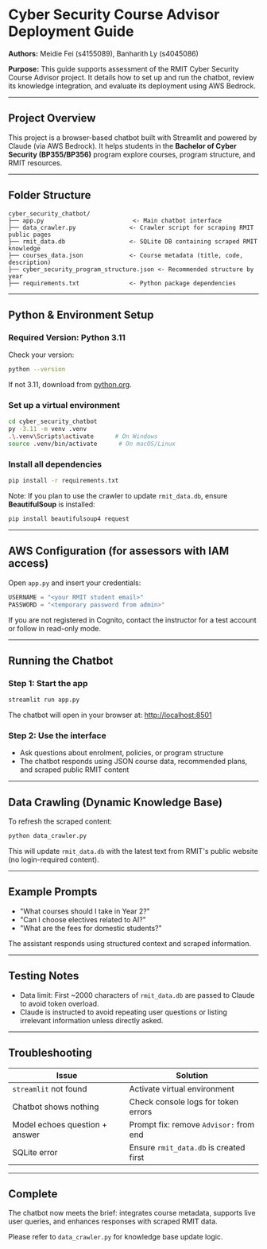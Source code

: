# Cyber Security Course Advisor Deployment Guide

**Authors:** Meidie Fei (s4155089), Banharith Ly (s4045086)

**Purpose:** This guide supports assessment of the RMIT Cyber Security Course Advisor project. It details how to set up and run the chatbot, review its knowledge integration, and evaluate its deployment using AWS Bedrock.

---

## Project Overview

This project is a browser-based chatbot built with Streamlit and powered by Claude (via AWS Bedrock). It helps students in the **Bachelor of Cyber Security (BP355/BP356)** program explore courses, program structure, and RMIT resources.

---

## Folder Structure

```
cyber_security_chatbot/
├── app.py                         <- Main chatbot interface
├── data_crawler.py               <- Crawler script for scraping RMIT public pages
├── rmit_data.db                  <- SQLite DB containing scraped RMIT knowledge
├── courses_data.json             <- Course metadata (title, code, description)
├── cyber_security_program_structure.json <- Recommended structure by year
├── requirements.txt              <- Python package dependencies
```

---

## Python & Environment Setup

### Required Version: Python 3.11

Check your version:

```bash
python --version
```

If not 3.11, download from [python.org](https://www.python.org/downloads/release/python-3110/).

### Set up a virtual environment

```bash
cd cyber_security_chatbot
py -3.11 -m venv .venv
.\.venv\Scripts\activate      # On Windows
source .venv/bin/activate      # On macOS/Linux
```

### Install all dependencies

```bash
pip install -r requirements.txt
```

Note: If you plan to use the crawler to update `rmit_data.db`, ensure **BeautifulSoup** is installed:

```bash
pip install beautifulsoup4 request
```

---

## AWS Configuration (for assessors with IAM access)

Open `app.py` and insert your credentials:

```python
USERNAME = "<your RMIT student email>"
PASSWORD = "<temporary password from admin>"
```

If you are not registered in Cognito, contact the instructor for a test account or follow in read-only mode.

---

## Running the Chatbot

### Step 1: Start the app

```bash
streamlit run app.py
```

The chatbot will open in your browser at:
[http://localhost:8501](http://localhost:8501)

### Step 2: Use the interface

* Ask questions about enrolment, policies, or program structure
* The chatbot responds using JSON course data, recommended plans, and scraped public RMIT content

---

## Data Crawling (Dynamic Knowledge Base)

To refresh the scraped content:

```bash
python data_crawler.py
```

This will update `rmit_data.db` with the latest text from RMIT's public website (no login-required content).

---

## Example Prompts

* "What courses should I take in Year 2?"
* "Can I choose electives related to AI?"
* "What are the fees for domestic students?"

The assistant responds using structured context and scraped information.

---

## Testing Notes

* Data limit: First \~2000 characters of `rmit_data.db` are passed to Claude to avoid token overload.
* Claude is instructed to avoid repeating user questions or listing irrelevant information unless directly asked.

---

## Troubleshooting

| Issue                          | Solution                               |
| ------------------------------ | -------------------------------------- |
| `streamlit` not found          | Activate virtual environment           |
| Chatbot shows nothing          | Check console logs for token errors    |
| Model echoes question + answer | Prompt fix: remove `Advisor:` from end |
| SQLite error                   | Ensure `rmit_data.db` is created first |

---

## Complete

The chatbot now meets the brief: integrates course metadata, supports live user queries, and enhances responses with scraped RMIT data.

Please refer to `data_crawler.py` for knowledge base update logic.